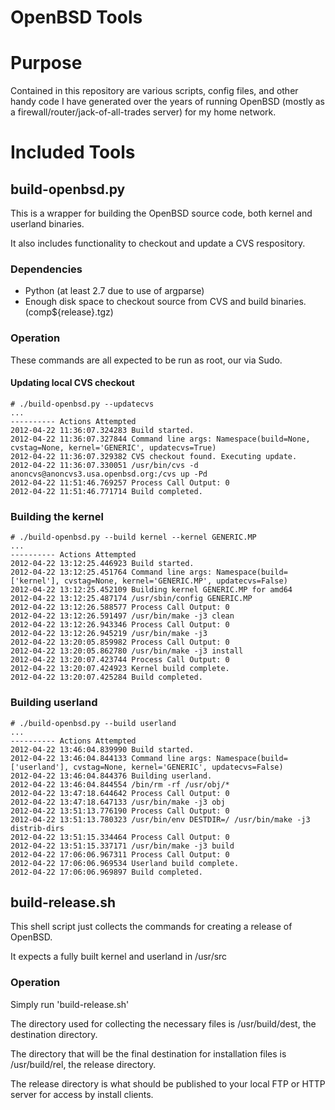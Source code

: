 # OpenBSD Tools

# Purpose

Contained in this repository are various scripts, config files, and other handy code
I have generated over the years of running OpenBSD (mostly as a firewall/router/jack-of-all-trades server)
for my home network.

# Included Tools

## build-openbsd.py

This is a wrapper for building the OpenBSD source code, both kernel and userland binaries.

It also includes functionality to checkout and update a CVS respository.

### Dependencies

* Python (at least 2.7 due to use of argparse)
* Enough disk space to checkout source from CVS and build binaries. (comp${release}.tgz)

### Operation

These commands are all expected to be run as root, our via Sudo.

#### Updating local CVS checkout

    # ./build-openbsd.py --updatecvs
    ...
    ---------- Actions Attempted
    2012-04-22 11:36:07.324283 Build started.
    2012-04-22 11:36:07.327844 Command line args: Namespace(build=None, cvstag=None, kernel='GENERIC', updatecvs=True)
    2012-04-22 11:36:07.329382 CVS checkout found. Executing update.
    2012-04-22 11:36:07.330051 /usr/bin/cvs -d anoncvs@anoncvs3.usa.openbsd.org:/cvs up -Pd
    2012-04-22 11:51:46.769257 Process Call Output: 0
    2012-04-22 11:51:46.771714 Build completed.

### Building the kernel

    # ./build-openbsd.py --build kernel --kernel GENERIC.MP 
    ...
    ---------- Actions Attempted
    2012-04-22 13:12:25.446923 Build started.
    2012-04-22 13:12:25.451764 Command line args: Namespace(build=['kernel'], cvstag=None, kernel='GENERIC.MP', updatecvs=False)
    2012-04-22 13:12:25.452109 Building kernel GENERIC.MP for amd64
    2012-04-22 13:12:25.487174 /usr/sbin/config GENERIC.MP
    2012-04-22 13:12:26.588577 Process Call Output: 0
    2012-04-22 13:12:26.591497 /usr/bin/make -j3 clean
    2012-04-22 13:12:26.943346 Process Call Output: 0
    2012-04-22 13:12:26.945219 /usr/bin/make -j3
    2012-04-22 13:20:05.859982 Process Call Output: 0
    2012-04-22 13:20:05.862780 /usr/bin/make -j3 install
    2012-04-22 13:20:07.423744 Process Call Output: 0
    2012-04-22 13:20:07.424923 Kernel build complete.
    2012-04-22 13:20:07.425284 Build completed.

### Building userland

    # ./build-openbsd.py --build userland 
    ...
    ---------- Actions Attempted
    2012-04-22 13:46:04.839990 Build started.
    2012-04-22 13:46:04.844133 Command line args: Namespace(build=['userland'], cvstag=None, kernel='GENERIC', updatecvs=False)
    2012-04-22 13:46:04.844376 Building userland.
    2012-04-22 13:46:04.844554 /bin/rm -rf /usr/obj/*
    2012-04-22 13:47:18.644642 Process Call Output: 0
    2012-04-22 13:47:18.647133 /usr/bin/make -j3 obj
    2012-04-22 13:51:13.776190 Process Call Output: 0
    2012-04-22 13:51:13.780323 /usr/bin/env DESTDIR=/ /usr/bin/make -j3 distrib-dirs
    2012-04-22 13:51:15.334464 Process Call Output: 0
    2012-04-22 13:51:15.337171 /usr/bin/make -j3 build
    2012-04-22 17:06:06.967311 Process Call Output: 0
    2012-04-22 17:06:06.969534 Userland build complete.
    2012-04-22 17:06:06.969897 Build completed.

## build-release.sh

This shell script just collects the commands for creating a release of OpenBSD.

It expects a fully built kernel and userland in /usr/src

### Operation

Simply run 'build-release.sh'

The directory used for collecting the necessary files is /usr/build/dest, the destination directory.

The directory that will be the final destination for installation files is /usr/build/rel, the release directory.

The release directory is what should be published to your local FTP or HTTP server for access by install clients.

